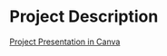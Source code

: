 # Project Description 
<a href="[./product/download.html](https://www.canva.com/design/DAFkb1IcW4k/D0ar_NX9NCn-n827gYPNig/view?utm_content=DAFkb1IcW4k&utm_campaign=designshare&utm_medium=link&utm_source=publishsharelink)" target="_top">Project Presentation in Canva</a>
